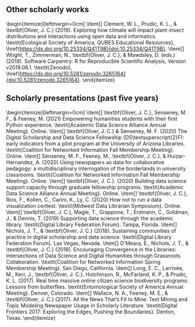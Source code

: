 ## Other scholarly works
\begin{itemize}[leftmargin=0cm]
\item[] Clement, W. L., Prudic, K. L., \& \textbf{Oliver, J. C.} (2019). Exploring how climate will impact plant-insect distributions and interactions using open data and informatics. \textit{Ecological Society of America, QUBES Educational Resources}, \href{https://dx.doi.org/10.25334/Q41T9B}{doi:10.25334/Q41T9B}.
\item[] Wright, T., Zimmerman, N., \textbf{Oliver, J. C.}, \& Mawdsley, D. (eds.) (2019). Software Carpentry: R for Reproducible Scientific Analysis, Version v2019.06.1. \textit{Zenodo}, \href{https://dx.doi.org/10.5281/zenodo.3265164}{doi:10.5281/zenodo.3265164}. \end{itemize}

## Scholarly presentations (past five years)
\begin{itemize}[leftmargin=0cm]
\item[] \textbf{Oliver, J. C.}, Senseney, M. F., \& Feeney, M. (2021) Empowering humanities students with their first Python experience. \textit{Academic Data Science Alliance Annual Meeting}. Online.
\item[] \textbf{Oliver, J. C.} \& Senseney, M. F. (2020) The Digital Scholarship and Data Science Fellowship (DS\textsuperscript{2}F): early indicators from a pilot program at the University of Arizona Libraries. \textit{Coalition for Networked Information Fall Membership Meeting}. Online.
\item[] Senseney, M. F., Feeney, M., \textbf{Oliver, J. C.}, \& Huizar-Hernandez, A. (2020) Using newspapers as data for collaborative pedagogy: a multidisciplinary interrogation of the borderlands in university classrooms. \textit{Coalition for Networked Information Fall Membership Meeting}. Online.
\item[] \textbf{Oliver, J. C.}. (2020) Building data science support capacity through graduate fellowship programs. \textit{Academic Data Science Alliance Annual Meeting}. Online.
\item[] \textbf{Oliver, J. C.}, Rios, F., Kollen, C., Carini, K., Ly, C. (2020) How not to run a data visualization contest. \textit{Midwest Data Librarian Symposium}. Online.
\item[] \textbf{Oliver, J. C.}, Magle, T., Grappone, T., Erdmann, C., Goldman, J., \& Dennis, T. (2019) Supporting data science through the academic library. \textit{Digital Library Federation Forum}. Tampa, Florida.
\item[] Nichols, J. T., \& \textbf{Oliver, J. C.} (2018). Sustaining communities of practice in digital scholarship and data science. \textit{Digital Library Federation Forum}. Las Vegas, Nevada.
\item[] O'Meara, E., Nichols, J. T., \& \textbf{Oliver, J. C.} (2018). Encouraging Convergence in the Libraries: Intersections of Data Science and Digital Humanities through Grassroots Collaboration. \textit{Coalition for Networked Information Spring Membership Meeting}. San Diego, California.
\item[] Long, E. C., Larrivée, M., Kerr, J., \textbf{Oliver, J. C.}, Hutchinson, R., McFarland, K. P., \& Prudic, K. L. (2017). Real time massive online citizen science biodiversity programs: Lessons from butterflies. \textit{Entomological Society of America Annual Meeting}. Denver, Colorado.
\item[] Wallace, N. A., Feeney, M. E., \& \textbf{Oliver, J. C.} (2017). All the News That’s Fit to Mine: Text Mining and Topic Modeling Newspaper Usage in Scholarly Literature. \textit{Digital Frontiers 2017: Exploring the Edges, Pushing the Boundaries}. Denton, Texas.
\end{itemize}
